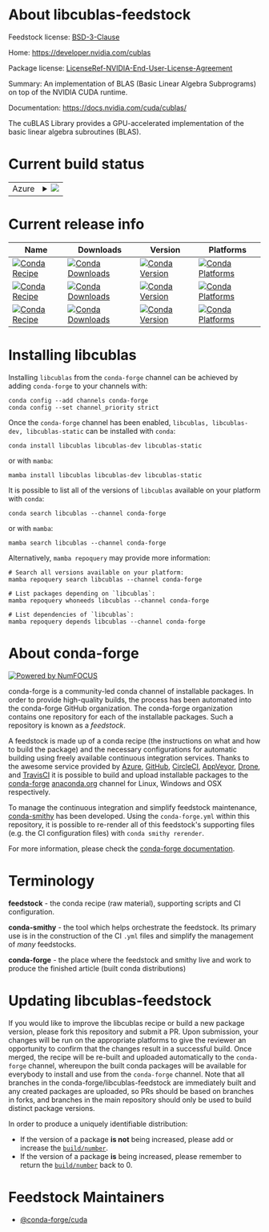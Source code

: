 About libcublas-feedstock
=========================

Feedstock license: [BSD-3-Clause](https://github.com/conda-forge/libcublas-feedstock/blob/main/LICENSE.txt)

Home: https://developer.nvidia.com/cublas

Package license: [LicenseRef-NVIDIA-End-User-License-Agreement](https://docs.nvidia.com/cuda/eula/index.html)

Summary: An implementation of BLAS (Basic Linear Algebra Subprograms) on top of the NVIDIA CUDA runtime.

Documentation: https://docs.nvidia.com/cuda/cublas/

The cuBLAS Library provides a GPU-accelerated implementation of the basic linear algebra subroutines (BLAS).


Current build status
====================


<table>
    
  <tr>
    <td>Azure</td>
    <td>
      <details>
        <summary>
          <a href="https://dev.azure.com/conda-forge/feedstock-builds/_build/latest?definitionId=19039&branchName=main">
            <img src="https://dev.azure.com/conda-forge/feedstock-builds/_apis/build/status/libcublas-feedstock?branchName=main">
          </a>
        </summary>
        <table>
          <thead><tr><th>Variant</th><th>Status</th></tr></thead>
          <tbody><tr>
              <td>linux_64</td>
              <td>
                <a href="https://dev.azure.com/conda-forge/feedstock-builds/_build/latest?definitionId=19039&branchName=main">
                  <img src="https://dev.azure.com/conda-forge/feedstock-builds/_apis/build/status/libcublas-feedstock?branchName=main&jobName=linux&configuration=linux%20linux_64_" alt="variant">
                </a>
              </td>
            </tr><tr>
              <td>linux_aarch64</td>
              <td>
                <a href="https://dev.azure.com/conda-forge/feedstock-builds/_build/latest?definitionId=19039&branchName=main">
                  <img src="https://dev.azure.com/conda-forge/feedstock-builds/_apis/build/status/libcublas-feedstock?branchName=main&jobName=linux&configuration=linux%20linux_aarch64_" alt="variant">
                </a>
              </td>
            </tr><tr>
              <td>win_64</td>
              <td>
                <a href="https://dev.azure.com/conda-forge/feedstock-builds/_build/latest?definitionId=19039&branchName=main">
                  <img src="https://dev.azure.com/conda-forge/feedstock-builds/_apis/build/status/libcublas-feedstock?branchName=main&jobName=win&configuration=win%20win_64_" alt="variant">
                </a>
              </td>
            </tr>
          </tbody>
        </table>
      </details>
    </td>
  </tr>
</table>

Current release info
====================

| Name | Downloads | Version | Platforms |
| --- | --- | --- | --- |
| [![Conda Recipe](https://img.shields.io/badge/recipe-libcublas-green.svg)](https://anaconda.org/conda-forge/libcublas) | [![Conda Downloads](https://img.shields.io/conda/dn/conda-forge/libcublas.svg)](https://anaconda.org/conda-forge/libcublas) | [![Conda Version](https://img.shields.io/conda/vn/conda-forge/libcublas.svg)](https://anaconda.org/conda-forge/libcublas) | [![Conda Platforms](https://img.shields.io/conda/pn/conda-forge/libcublas.svg)](https://anaconda.org/conda-forge/libcublas) |
| [![Conda Recipe](https://img.shields.io/badge/recipe-libcublas--dev-green.svg)](https://anaconda.org/conda-forge/libcublas-dev) | [![Conda Downloads](https://img.shields.io/conda/dn/conda-forge/libcublas-dev.svg)](https://anaconda.org/conda-forge/libcublas-dev) | [![Conda Version](https://img.shields.io/conda/vn/conda-forge/libcublas-dev.svg)](https://anaconda.org/conda-forge/libcublas-dev) | [![Conda Platforms](https://img.shields.io/conda/pn/conda-forge/libcublas-dev.svg)](https://anaconda.org/conda-forge/libcublas-dev) |
| [![Conda Recipe](https://img.shields.io/badge/recipe-libcublas--static-green.svg)](https://anaconda.org/conda-forge/libcublas-static) | [![Conda Downloads](https://img.shields.io/conda/dn/conda-forge/libcublas-static.svg)](https://anaconda.org/conda-forge/libcublas-static) | [![Conda Version](https://img.shields.io/conda/vn/conda-forge/libcublas-static.svg)](https://anaconda.org/conda-forge/libcublas-static) | [![Conda Platforms](https://img.shields.io/conda/pn/conda-forge/libcublas-static.svg)](https://anaconda.org/conda-forge/libcublas-static) |

Installing libcublas
====================

Installing `libcublas` from the `conda-forge` channel can be achieved by adding `conda-forge` to your channels with:

```
conda config --add channels conda-forge
conda config --set channel_priority strict
```

Once the `conda-forge` channel has been enabled, `libcublas, libcublas-dev, libcublas-static` can be installed with `conda`:

```
conda install libcublas libcublas-dev libcublas-static
```

or with `mamba`:

```
mamba install libcublas libcublas-dev libcublas-static
```

It is possible to list all of the versions of `libcublas` available on your platform with `conda`:

```
conda search libcublas --channel conda-forge
```

or with `mamba`:

```
mamba search libcublas --channel conda-forge
```

Alternatively, `mamba repoquery` may provide more information:

```
# Search all versions available on your platform:
mamba repoquery search libcublas --channel conda-forge

# List packages depending on `libcublas`:
mamba repoquery whoneeds libcublas --channel conda-forge

# List dependencies of `libcublas`:
mamba repoquery depends libcublas --channel conda-forge
```


About conda-forge
=================

[![Powered by
NumFOCUS](https://img.shields.io/badge/powered%20by-NumFOCUS-orange.svg?style=flat&colorA=E1523D&colorB=007D8A)](https://numfocus.org)

conda-forge is a community-led conda channel of installable packages.
In order to provide high-quality builds, the process has been automated into the
conda-forge GitHub organization. The conda-forge organization contains one repository
for each of the installable packages. Such a repository is known as a *feedstock*.

A feedstock is made up of a conda recipe (the instructions on what and how to build
the package) and the necessary configurations for automatic building using freely
available continuous integration services. Thanks to the awesome service provided by
[Azure](https://azure.microsoft.com/en-us/services/devops/), [GitHub](https://github.com/),
[CircleCI](https://circleci.com/), [AppVeyor](https://www.appveyor.com/),
[Drone](https://cloud.drone.io/welcome), and [TravisCI](https://travis-ci.com/)
it is possible to build and upload installable packages to the
[conda-forge](https://anaconda.org/conda-forge) [anaconda.org](https://anaconda.org/)
channel for Linux, Windows and OSX respectively.

To manage the continuous integration and simplify feedstock maintenance,
[conda-smithy](https://github.com/conda-forge/conda-smithy) has been developed.
Using the ``conda-forge.yml`` within this repository, it is possible to re-render all of
this feedstock's supporting files (e.g. the CI configuration files) with ``conda smithy rerender``.

For more information, please check the [conda-forge documentation](https://conda-forge.org/docs/).

Terminology
===========

**feedstock** - the conda recipe (raw material), supporting scripts and CI configuration.

**conda-smithy** - the tool which helps orchestrate the feedstock.
                   Its primary use is in the construction of the CI ``.yml`` files
                   and simplify the management of *many* feedstocks.

**conda-forge** - the place where the feedstock and smithy live and work to
                  produce the finished article (built conda distributions)


Updating libcublas-feedstock
============================

If you would like to improve the libcublas recipe or build a new
package version, please fork this repository and submit a PR. Upon submission,
your changes will be run on the appropriate platforms to give the reviewer an
opportunity to confirm that the changes result in a successful build. Once
merged, the recipe will be re-built and uploaded automatically to the
`conda-forge` channel, whereupon the built conda packages will be available for
everybody to install and use from the `conda-forge` channel.
Note that all branches in the conda-forge/libcublas-feedstock are
immediately built and any created packages are uploaded, so PRs should be based
on branches in forks, and branches in the main repository should only be used to
build distinct package versions.

In order to produce a uniquely identifiable distribution:
 * If the version of a package **is not** being increased, please add or increase
   the [``build/number``](https://docs.conda.io/projects/conda-build/en/latest/resources/define-metadata.html#build-number-and-string).
 * If the version of a package **is** being increased, please remember to return
   the [``build/number``](https://docs.conda.io/projects/conda-build/en/latest/resources/define-metadata.html#build-number-and-string)
   back to 0.

Feedstock Maintainers
=====================

* [@conda-forge/cuda](https://github.com/orgs/conda-forge/teams/cuda/)

